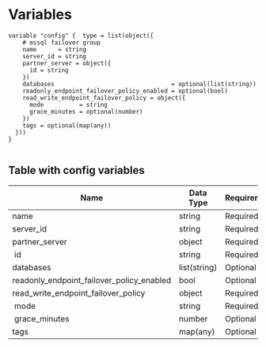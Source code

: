 # Variables

```
variable "config" {  type = list(object({
    # mssql failover group
    name      = string
    server_id = string
    partner_server = object({
      id = string
    })
    databases                                 = optional(list(string))
    readonly_endpoint_failover_policy_enabled = optional(bool)
    read_write_endpoint_failover_policy = object({
      mode          = string
      grace_minutes = optional(number)
    })
    tags = optional(map(any))
  }))
}


```


## Table with config variables

| Name | Data Type | Requirement | Default Value | Comment |
| ------- | --------- | ----------- | ------------- | ------- |
|name | string | Required |  |  |
|server_id | string | Required |  |  |
|partner_server | object | Required |  |  |
|&nbsp;id | string | Required |  |  |
|databases | list(string) | Optional |  |  |
|readonly_endpoint_failover_policy_enabled | bool | Optional |  |  |
|read_write_endpoint_failover_policy | object | Required |  |  |
|&nbsp;mode | string | Required |  |  |
|&nbsp;grace_minutes | number | Optional |  |  |
|tags | map(any) | Optional |  |  |


